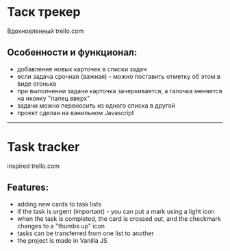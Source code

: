# Таск трекер
Вдохновленный trello.com

## Особенности и функционал:

- добавление новых карточек в списки задач
- если задача срочная (важная) - можно поставить отметку об этом в виде огонька
- при выполнении задачи карточка зачеркивается, а галочка меняется на иконку "палец вверх"
- задачи можно переносить из одного списка в другой
- проект сделан на ванильном Javascript

---------------

# Task tracker
inspired trello.com

## Features:

- adding new cards to task lists
- if the task is urgent (important) - you can put a mark using a light icon
- when the task is completed, the card is crossed out, and the checkmark changes to a "thumbs up" icon
- tasks can be transferred from one list to another
- the project is made in Vanilla JS
